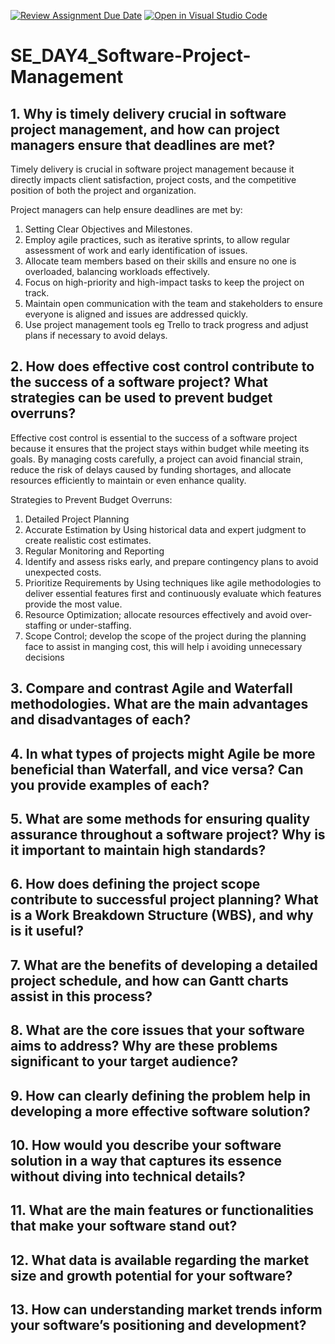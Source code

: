 [![Review Assignment Due Date](https://classroom.github.com/assets/deadline-readme-button-22041afd0340ce965d47ae6ef1cefeee28c7c493a6346c4f15d667ab976d596c.svg)](https://classroom.github.com/a/9pw6JKcu)
[![Open in Visual Studio Code](https://classroom.github.com/assets/open-in-vscode-2e0aaae1b6195c2367325f4f02e2d04e9abb55f0b24a779b69b11b9e10269abc.svg)](https://classroom.github.com/online_ide?assignment_repo_id=17025843&assignment_repo_type=AssignmentRepo)
# SE_DAY4_Software-Project-Management
## 1. Why is timely delivery crucial in software project management, and how can project managers ensure that deadlines are met?

Timely delivery is crucial in software project management because it directly impacts client satisfaction, project costs, and the competitive position of both the project and organization.

Project managers can help ensure deadlines are met by:

1. Setting Clear Objectives and Milestones.
2. Employ agile practices, such as iterative sprints, to allow regular assessment of work and early identification of issues.
3. Allocate team members based on their skills and ensure no one is overloaded, balancing workloads effectively.
4. Focus on high-priority and high-impact tasks to keep the project on track.
5. Maintain open communication with the team and stakeholders to ensure everyone is aligned and issues are addressed quickly.
6. Use project management tools eg Trello to track progress and adjust plans if necessary to avoid delays.

## 2. How does effective cost control contribute to the success of a software project? What strategies can be used to prevent budget overruns?

Effective cost control is essential to the success of a software project because it ensures that the project stays within budget while meeting its goals.
By managing costs carefully, a project can avoid financial strain, reduce the risk of delays caused by funding shortages, and allocate resources efficiently to maintain or even enhance quality.

Strategies to Prevent Budget Overruns:
1. Detailed Project Planning
2. Accurate Estimation by Using historical data and expert judgment to create realistic cost estimates.
3. Regular Monitoring and Reporting
4. Identify and assess risks early, and prepare contingency plans to avoid unexpected costs.
5. Prioritize Requirements by Using techniques like agile methodologies to deliver essential features first and continuously evaluate which features provide the most value. 
6. Resource Optimization; allocate resources effectively and avoid over-staffing or under-staffing. 
7. Scope Control; develop the scope of the project during the planning face to assist in manging cost, this will help i avoiding unnecessary decisions

## 3. Compare and contrast Agile and Waterfall methodologies. What are the main advantages and disadvantages of each?
## 4. In what types of projects might Agile be more beneficial than Waterfall, and vice versa? Can you provide examples of each?
## 5. What are some methods for ensuring quality assurance throughout a software project? Why is it important to maintain high standards?
## 6. How does defining the project scope contribute to successful project planning? What is a Work Breakdown Structure (WBS), and why is it useful?
## 7. What are the benefits of developing a detailed project schedule, and how can Gantt charts assist in this process?
## 8. What are the core issues that your software aims to address? Why are these problems significant to your target audience?
## 9. How can clearly defining the problem help in developing a more effective software solution?
## 10. How would you describe your software solution in a way that captures its essence without diving into technical details?
## 11. What are the main features or functionalities that make your software stand out?
## 12. What data is available regarding the market size and growth potential for your software?
## 13. How can understanding market trends inform your software’s positioning and development?
